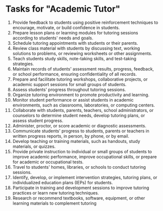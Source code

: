 # Tasks for "Academic Tutor"
1. Provide feedback to students using positive reinforcement techniques to encourage, motivate, or build confidence in students.
1. Prepare lesson plans or learning modules for tutoring sessions according to students' needs and goals.
1. Schedule tutoring appointments with students or their parents.
1. Review class material with students by discussing text, working solutions to problems, or reviewing worksheets or other assignments.
1. Teach students study skills, note-taking skills, and test-taking strategies.
1. Maintain records of students' assessment results, progress, feedback, or school performance, ensuring confidentiality of all records.
1. Prepare and facilitate tutoring workshops, collaborative projects, or academic support sessions for small groups of students.
1. Assess students' progress throughout tutoring sessions.
1. Organize tutoring environment to promote productivity and learning.
1. Monitor student performance or assist students in academic environments, such as classrooms, laboratories, or computing centers.
1. Collaborate with students, parents, teachers, school administrators, or counselors to determine student needs, develop tutoring plans, or assess student progress.
1. Administer, proctor, or score academic or diagnostic assessments.
1. Communicate students' progress to students, parents or teachers in written progress reports, in person, by phone, or by email.
1. Develop teaching or training materials, such as handouts, study materials, or quizzes.
1. Provide private instruction to individual or small groups of students to improve academic performance, improve occupational skills, or prepare for academic or occupational tests.
1. Travel to students' homes, libraries, or schools to conduct tutoring sessions.
1. Identify, develop, or implement intervention strategies, tutoring plans, or individualized education plans (IEPs) for students.
1. Participate in training and development sessions to improve tutoring practices or learn new tutoring techniques.
1. Research or recommend textbooks, software, equipment, or other learning materials to complement tutoring